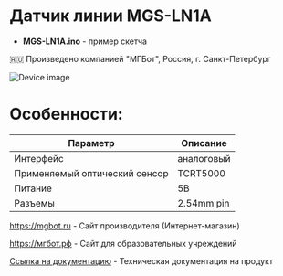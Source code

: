 # Датчик линии MGS-LN1A

- **MGS-LN1A.ino** - пример скетча

🇷🇺 Произведено компанией "МГБот", Россия, г. Санкт-Петербург

![Device image](https://books.mgbot.ru/images/MGS-LN1A.PNG)

# Особенности:

| Параметр    | Описание |
| ----------- | -----------|
| Интерфейс   | аналоговый|
| Применяемый оптический сенсор| TCRT5000 |
| Питание     | 5В|
| Разъемы     | 2.54mm pin|

https://mgbot.ru  - Сайт производителя (Интернет-магазин)

https://мгбот.рф  - Сайт для образовательных учреждений

[Ссылка на документацию](https://books.mgbot.ru/devices/MGS-LN1A.pdf) - Техническая документация на продукт